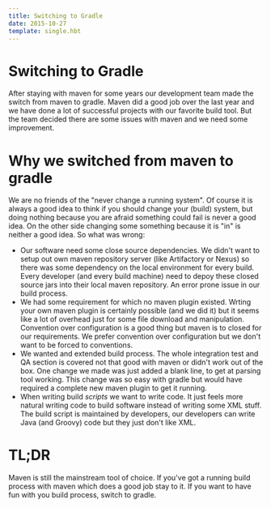 ```yaml
---
title: Switching to Gradle
date: 2015-10-27
template: single.hbt
---
```

# Switching to Gradle

After staying with maven for some years our development team made the switch from maven to gradle. Maven did a good job over the last year and we have done a lot of successful projects with our favorite build tool. But the team decided there are some issues with maven and we need some improvement.

# Why we switched from maven to gradle
We are no friends of the "never change a running system". Of course it is always a good idea to think if you should change your (build) 
 system, but doing nothing because you are afraid something could fail is never a good idea. On the other side changing some something because it is "in" is neither a good idea.
So what was wrong:

* Our software need some close source dependencies. We didn't want to setup out own maven repository server (like Artifactory or Nexus) so there was some dependency on the local environment for every build. Every developer (and every build machine) need to depoy these closed source jars into their local maven repository. An error prone issue in our build process.
* We had some requirement for which no maven plugin existed. Wrting your own maven plugin is certainly possible (and we did it) but it seems like a lot of overhead just for some file download and manipulation. Convention over configuration is a good thing but maven is to closed for our requirements. We prefer convention over configuration but we don't want to be forced to conventions.
* We wanted and extended build process. The whole integration test and QA section is covered not that good with maven or didn't work out of the box. One change we made was just added a blank line, to get at parsing tool working. This change was so easy with gradle but would have required a complete new maven plugin to get it running.
* When writing build *scripts* we want to write code. It just feels more natural writing code to build software instead of writing some XML stuff. The build script is maintained by developers, our developers can write Java (and Groovy) code but they just don't like XML.

# TL;DR
Maven is still the mainstream tool of choice. If you've got a running build process with maven which does a good job stay to it. If you want to have fun with you build process, switch to gradle.

